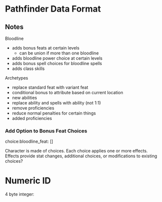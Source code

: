# Pathfinder Data Format

## Notes

Bloodline
- adds bonus feats at certain levels
  - can be union if more than one bloodline
- adds bloodline power choice at certain levels
- adds bonus spell choices for bloodline spells
- adds class skills

Archetypes
- replace standard feat with variant feat
- conditional bonus to attribute based on current location
- new abilities
- replace ability and spells with ability (not 1:1)
- remove proficiencies
- reduce normal penalties for certain things
- added proficiencies

### Add Option to Bonus Feat Choices

choice:bloodline_feat: []


Character is made of choices.
Each choice applies one or more effects.
Effects provide stat changes, additional choices, or modifications to existing choices?



# Numeric ID

4 byte integer: <sourceId> <type> <feature> <option>